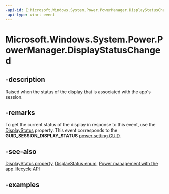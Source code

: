 ```yaml
---
-api-id: E:Microsoft.Windows.System.Power.PowerManager.DisplayStatusChanged
-api-type: winrt event
---
```


# Microsoft.Windows.System.Power.PowerManager.DisplayStatusChanged

<!--
public static event System.EventHandler<object> DisplayStatusChanged;
-->


## -description

Raised when the status of the display that is associated with the app's session.

## -remarks

To get the current status of the display in response to this event, use the [DisplayStatus](powermanager_displaystatus.md) property. This event corresponds to the **GUID_SESSION_DISPLAY_STATUS** [power setting GUID](/windows/win32/power/power-setting-guids).

## -see-also

[DisplayStatus property](powermanager_displaystatus.md), [DisplayStatus enum](displaystatus.md), [Power management with the app lifecycle API](/windows/apps/windows-app-sdk/applifecycle/applifecycle-power)

## -examples


